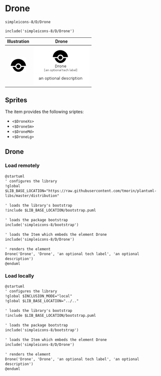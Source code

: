 # Drone


```text
simpleicons-8/D/Drone
```

```text
include('simpleicons-8/D/Drone')
```



| Illustration | Drone |
| :---: | :---: |
| ![illustration for Illustration](../../simpleicons-8/D/Drone.png) | ![illustration for Drone](../../simpleicons-8/D/Drone.Local.png) |



## Sprites
The item provides the following sriptes:

- `<$DroneXs>`
- `<$DroneSm>`
- `<$DroneMd>`
- `<$DroneLg>`





## Drone

### Load remotely
```plantuml
@startuml
' configures the library
!global $LIB_BASE_LOCATION="https://raw.githubusercontent.com/tmorin/plantuml-libs/master/distribution"

' loads the library's bootstrap
!include $LIB_BASE_LOCATION/bootstrap.puml

' loads the package bootstrap
include('simpleicons-8/bootstrap')

' loads the Item which embeds the element Drone
include('simpleicons-8/D/Drone')

' renders the element
Drone('Drone', 'Drone', 'an optional tech label', 'an optional description')
@enduml
```

### Load locally
```plantuml
@startuml
' configures the library
!global $INCLUSION_MODE="local"
!global $LIB_BASE_LOCATION="../.."

' loads the library's bootstrap
!include $LIB_BASE_LOCATION/bootstrap.puml

' loads the package bootstrap
include('simpleicons-8/bootstrap')

' loads the Item which embeds the element Drone
include('simpleicons-8/D/Drone')

' renders the element
Drone('Drone', 'Drone', 'an optional tech label', 'an optional description')
@enduml
```

